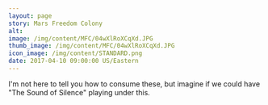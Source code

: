 ```yaml
---
layout: page
story: Mars Freedom Colony
alt:
image: /img/content/MFC/04wXlRoXCqXd.JPG
thumb_image: /img/content/MFC/04wXlRoXCqXd.JPG
icon_image: /img/content/STANDARD.png
date: 2017-04-10 09:00:00 US/Eastern
---
```

I'm not here to tell you how to consume these, but imagine if we could have "The Sound of Silence" playing under this.
